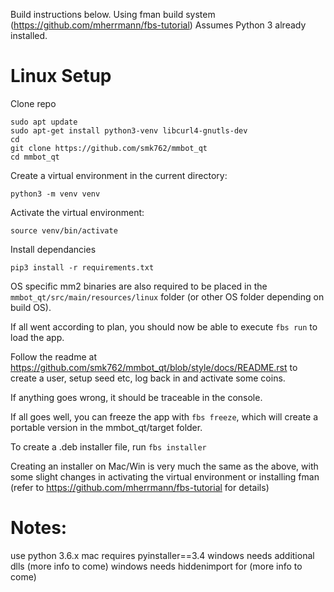 Build instructions below. Using fman build system (https://github.com/mherrmann/fbs-tutorial)
Assumes Python 3 already installed.

# Linux Setup

Clone repo
```
sudo apt update 
sudo apt-get install python3-venv libcurl4-gnutls-dev
cd
git clone https://github.com/smk762/mmbot_qt
cd mmbot_qt
```

Create a virtual environment in the current directory:

`python3 -m venv venv`

Activate the virtual environment:

`source venv/bin/activate`

Install dependancies

`pip3 install -r requirements.txt`

OS specific mm2 binaries are also required to be placed in the `mmbot_qt/src/main/resources/linux` folder (or other OS folder depending on build OS).

If all went according to plan, you should now be able to execute `fbs run` to load the app.

Follow the readme at https://github.com/smk762/mmbot_qt/blob/style/docs/README.rst to create a user, setup seed etc, log back in and activate some coins. 

If anything goes wrong, it should be traceable in the console.

If all goes well, you can freeze the app with `fbs freeze`, which will create a portable version in the mmbot_qt/target folder.

To create a .deb installer file, run `fbs installer`

Creating an installer on Mac/Win is very much the same as the above, with some slight changes in activating the virtual environment or installing fman (refer to https://github.com/mherrmann/fbs-tutorial for details)


# Notes:
use python 3.6.x
mac requires pyinstaller==3.4
windows needs additional dlls (more info to come)
windows needs hiddenimport for (more info to come)
